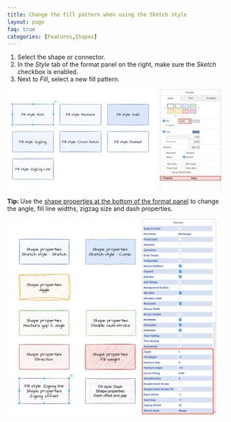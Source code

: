 ```yaml
---
title: Change the fill pattern when using the Sketch style
layout: page
faq: true
categories: [Features,Shapes]
---
```


1. Select the shape or connector.
2. In the _Style_ tab of the format panel on the right, make sure the _Sketch_ checkbox is enabled. 
3. Next to _Fill_, select a new fill pattern.

<img src="/assets/img/blog/sketch-style-fill.png" style="max-width:100%;height:auto;" alt="Change the fill pattern when using the sketch rough style in diagrams.net">

**Tip:** Use the [shape properties at the bottom of the format panel](/blog/shape-properties.html) to change the angle, fill line widths, zigzag size and dash properties.

<img src="/assets/img/blog/shape-properties-sketch-style.png" style="max-width:100%;height:auto;" alt="Set shape properties to change how the fill pattern appears when using the sketch rough style in diagrams.net">